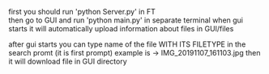first you should run 'python Server.py' in FT  
then go to GUI and run 'python main.py' in separate terminal 
    when gui starts it will automatically upload information about files in GUI/files

after gui starts you can type name of the file WITH ITS FILETYPE in the search promt (it is first prompt) example is -> IMG_20191107_161103.jpg 
then it will download file in GUI directory


